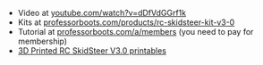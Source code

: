 * Video at [youtube.com/watch?v=dDfVdGGrf1k](https://www.youtube.com/watch?v=dDfVdGGrf1k)
* Kits at [professorboots.com/products/rc-skidsteer-kit-v3-0](https://professorboots.com/products/rc-skidsteer-kit-v3-0?utm_medium=product_shelf)
* Tutorial at [professorboots.com/a/members](https://professorboots.com/a/members) (you need to pay for membership)
* [3D Printed RC SkidSteer V3.0 printables](https://www.printables.com/de/model/721244-3d-printed-rc-skidsteer-v30)
